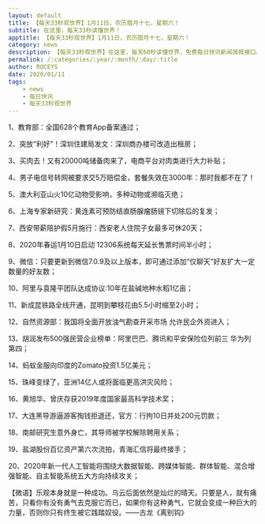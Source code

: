 ```yaml
---
layout: default
title: 【每天33秒观世界】1月11日，农历腊月十七，星期六！
subtitle: 在这里，每天33秒读懂世界！
apptitle: 【每天33秒观世界】1月11日，农历腊月十七，星期六！
category: news
description: 【每天33秒观世界】在这里，每天60秒读懂世界，免费每日快讯新闻简报接口API，【每天33秒观世界】2019年12月12345678910111213141516171819202122232425262728293031日。ROCEYS全栈CEO 2019年12月17日 11:00:18
permalink: /:categories/:year/:month/:day/:title
author: ROCEYS
date: 2020/01/11
tags:
    - news
    - 每日快讯
    - 每天33秒观世界
---
```


1、教育部：全国628个教育App备案通过；

2、突放“利好”！深圳住建局发文：深圳商办楼可改造出租房；

3、买肉去！又有20000吨储备肉来了，电商平台对肉类进行大力补贴；

4、男子电信号转网被要求交5万赔偿金，套餐失效在3000年：那时我都不在了！

5、澳大利亚山火10亿动物受影响，多种动物或濒临灭绝；

6、上海专家新研究：黄连素可预防结直肠腺瘤肠镜下切除后的复发；

7、西安带薪陪护假5月施行：西安老人住院子女最多可休20天；

8、2020年春运1月10日启动 12306系统每天延长售票时间半小时；

9、微信：只要更新到微信7.0.9及以上版本，即可通过添加“仅聊天”好友扩大一定数量的好友数；

10、阿里与袁隆平团队达成协议:10年在盐碱地种水稻1亿亩；

11、新成昆铁路全线开通，昆明到攀枝花由5.5小时缩至2小时；

12、自然资源部：我国将全面开放油气勘查开采市场 允许民企外资进入；

13、胡润发布500强民营企业榜单：阿里巴巴、腾讯和平安保险位列前三 华为列第四；

14、蚂蚁金服向印度的Zomato投资1.5亿美元；

15、珠峰变绿了，亚洲14亿人或将面临更高洪灾风险；

16、黄旭华、曾庆存获2019年度国家最高科学技术奖；

17、大连黑导游逼游客掏钱拒退还，官方：行拘10日并处200元罚款；

18、南邮研究生意外身亡，其导师被学校解除聘用关系；

19、盐湖股份百亿资产第六次流拍，青海汇信将最终接手；

20、2020年新一代人工智能将围绕大数据智能、跨媒体智能、群体智能、混合增强智能、自主智能系统五大方向持续攻关；


【微语】乐观本身就是一种成功。乌云后面依然是灿烂的晴天。只要是人，就有痛苦，只看你有没有勇气去克服它而已，如果你有这种勇气，它就会变成一种巨大的力量，否则你只有终生被它践踏奴役。——古龙《离别钩》